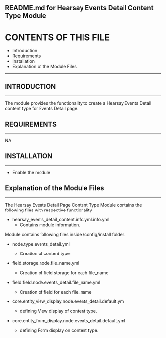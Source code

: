 README.md for Hearsay Events Detail Content Type Module
-------------------------------------

# CONTENTS OF THIS FILE

  - Introduction
  - Requirements
  - Installation
  - Explanation of the Module Files

---------------------

## INTRODUCTION
------------

The module provides the functionality to create a Hearsay Events Detail content type for Events Detail page.



## REQUIREMENTS
------------

NA


## INSTALLATION
------------

- Enable the module


## Explanation of the Module Files
--------------------------------

The Hearsay Events Detail Page Content Type Module contains the following files with respective functionality

- hearsay_events_detail_content.info.yml.info.yml
  - Contains module information.


Module contains following files inside /config/install folder.

- node.type.events_detail.yml
  - Creation of content type

- field.storage.node.file_name.yml
  - Creation of field storage for each file_name
    
- field.field.node.events_detail.file_name.yml
  - Creation of field for each file_name

- core.entity_view_display.node.events_detail.default.yml
  - defining View display of content type.

- core.entity_form_display.node.events_detail.default.yml
  - defining Form display on content type.